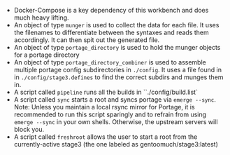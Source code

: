 - Docker-Compose is a key dependency of this workbench and does much heavy lifting.
- An object of type `munger` is used to collect the data for each file. It uses the filenames to differentiate between the syntaxes and reads them accordingly. It can then spit out the generated file.
- An object of type `portage_directory` is used to hold the munger objects for a portage directory
- An object of type `portage_directory_combiner` is used to assemble multiple portage config subdirectories in `./config`. It uses a file found in in `./config/stage3.defines` to find the correct subdirs and munges them in.
- A script called `pipeline` runs all the builds in ``./config/build.list`
- A script called `sync` starts a root and syncs portage via `emerge --sync`. Note: Unless you maintain a local rsync mirror for Portage, it is recommended to run this script sparingly and to refrain from using `emerge --sync` in your own shells. Otherwise, the upstream servers will block you.
- A script called `freshroot` allows the user to start a root from the currently-active stage3 (the one labeled as gentoomuch/stage3:latest)
